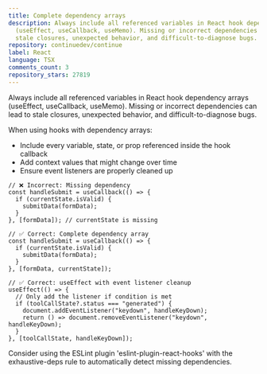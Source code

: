 ```yaml
---
title: Complete dependency arrays
description: Always include all referenced variables in React hook dependency arrays
  (useEffect, useCallback, useMemo). Missing or incorrect dependencies can lead to
  stale closures, unexpected behavior, and difficult-to-diagnose bugs.
repository: continuedev/continue
label: React
language: TSX
comments_count: 3
repository_stars: 27819
---
```


Always include all referenced variables in React hook dependency arrays (useEffect, useCallback, useMemo). Missing or incorrect dependencies can lead to stale closures, unexpected behavior, and difficult-to-diagnose bugs.

When using hooks with dependency arrays:
- Include every variable, state, or prop referenced inside the hook callback
- Add context values that might change over time
- Ensure event listeners are properly cleaned up

```tsx
// ❌ Incorrect: Missing dependency
const handleSubmit = useCallback(() => {
  if (currentState.isValid) {
    submitData(formData);
  }
}, [formData]); // currentState is missing

// ✅ Correct: Complete dependency array
const handleSubmit = useCallback(() => {
  if (currentState.isValid) {
    submitData(formData);
  }
}, [formData, currentState]);

// ✅ Correct: useEffect with event listener cleanup
useEffect(() => {
  // Only add the listener if condition is met
  if (toolCallState?.status === "generated") {
    document.addEventListener("keydown", handleKeyDown);
    return () => document.removeEventListener("keydown", handleKeyDown);
  }
}, [toolCallState, handleKeyDown]);
```

Consider using the ESLint plugin 'eslint-plugin-react-hooks' with the exhaustive-deps rule to automatically detect missing dependencies.